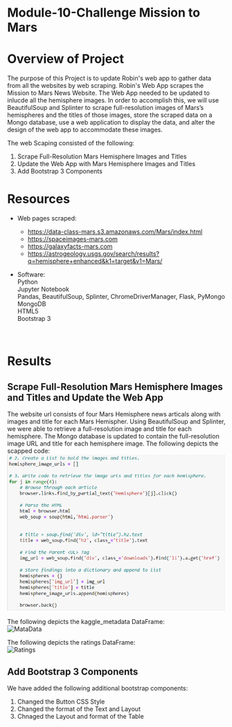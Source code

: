 # Module-10-Challenge Mission to Mars
# Overview of Project #
The purpose of this Project is to update Robin's web app to gather data from all the websites by web scraping. Robin's Web App scrapes the Mission to Mars News Website. The Web App needed to be updated to inlucde all the hemisphere images. In order to accomplish this, we will use BeautifulSoup and Splinter to scrape full-resolution images of Mars’s hemispheres and the titles of those images, store the scraped data on a Mongo database, use a web application to display the data, and alter the design of the web app to accommodate these images.

The web Scaping consisted of the following:
1. Scrape Full-Resolution Mars Hemisphere Images and Titles
2. Update the Web App with Mars Hemisphere Images and Titles
3. Add Bootstrap 3 Components

# Resources #
- Web pages scraped:<br>
  - https://data-class-mars.s3.amazonaws.com/Mars/index.html
  - https://spaceimages-mars.com
  - https://galaxyfacts-mars.com
  - https://astrogeology.usgs.gov/search/results?q=hemisphere+enhanced&k1=target&v1=Mars/<br>
  
- Software:<br>
   Python<br>
   Jupyter Notebook<br>
   Pandas, BeautifulSoup, Splinter, ChromeDriverManager, Flask, PyMongo<br>
   MongoDB<br>
   HTML5<br>
   Bootstrap 3<br>
   <br><br>
   
# Results #
## Scrape Full-Resolution Mars Hemisphere Images and Titles and Update the Web App ##
The website url consists of four Mars Hemisphere news articals along with images and title for each Mars Hemispher. Using BeautifulSoup and Splinter, we were able to  retrieve a full-resolution image and title for each hemisphere. The Mongo database is updated to contain the full-resolution image URL and title for each hemisphere image.
The following depicts the scapped code:<br>
![code](/Image/code.png) <br>

The following depicts the kaggle_metadata DataFrame: <br>
![MataData](/Image/kaggle_metadata.png) <br>

The following depicts the ratings DataFrame: <br>
![Ratings](/Image/Rating.png) <br>

##  Add Bootstrap 3 Components ##
We have added the following additional bootstrap components:
1. Changed the Button CSS Style
2. Changed the format of the Text and Layout
3. Chnaged the Layout and format of the Table
<br><br>
